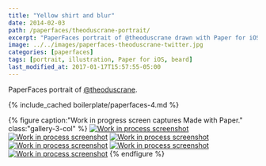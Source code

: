```yaml
---
title: "Yellow shirt and blur"
date: 2014-02-03
path: /paperfaces/theoduscrane-portrait/
excerpt: "PaperFaces portrait of @theoduscrane drawn with Paper for iOS on an iPad."
image: ../../images/paperfaces-theoduscrane-twitter.jpg
categories: [paperfaces]
tags: [portrait, illustration, Paper for iOS, beard]
last_modified_at: 2017-01-17T15:57:55-05:00
---
```


PaperFaces portrait of [@theoduscrane](https://twitter.com/theoduscrane).

{% include_cached boilerplate/paperfaces-4.md %}

{% figure caption:"Work in progress screen captures Made with Paper." class:"gallery-3-col" %}
[![Work in process screenshot](../../images/paperfaces-theoduscrane-process-1-600.jpg)](../../images/paperfaces-theoduscrane-process-1-lg.jpg)
[![Work in process screenshot](../../images/paperfaces-theoduscrane-process-2-600.jpg)](../../images/paperfaces-theoduscrane-process-2-lg.jpg)
[![Work in process screenshot](../../images/paperfaces-theoduscrane-process-3-600.jpg)](../../images/paperfaces-theoduscrane-process-3-lg.jpg)
[![Work in process screenshot](../../images/paperfaces-theoduscrane-process-4-600.jpg)](../../images/paperfaces-theoduscrane-process-4-lg.jpg)
[![Work in process screenshot](../../images/paperfaces-theoduscrane-process-5-600.jpg)](../../images/paperfaces-theoduscrane-process-5-lg.jpg)
[![Work in process screenshot](../../images/paperfaces-theoduscrane-process-6-600.jpg)](../../images/paperfaces-theoduscrane-process-6-lg.jpg)
{% endfigure %}
